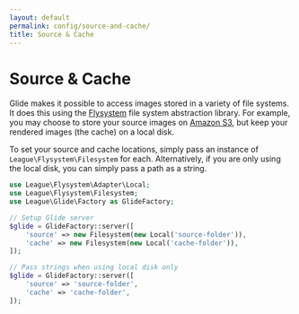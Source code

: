 ```yaml
---
layout: default
permalink: config/source-and-cache/
title: Source & Cache
---
```


# Source & Cache

Glide makes it possible to access images stored in a variety of file systems. It does this using the [Flysystem](http://flysystem.thephpleague.com/) file system abstraction library. For example, you may choose to store your source images on [Amazon S3](http://aws.amazon.com/s3/), but keep your rendered images (the cache) on a local disk.

To set your source and cache locations, simply pass an instance of `League\Flysystem\Filesystem` for each. Alternatively, if you are only using the local disk, you can simply pass a path as a string.

~~~ php
use League\Flysystem\Adapter\Local;
use League\Flysystem\Filesystem;
use League\Glide\Factory as GlideFactory;

// Setup Glide server
$glide = GlideFactory::server([
    'source' => new Filesystem(new Local('source-folder')),
    'cache' => new Filesystem(new Local('cache-folder')),
]);

// Pass strings when using local disk only
$glide = GlideFactory::server([
    'source' => 'source-folder',
    'cache' => 'cache-folder',
]);
~~~